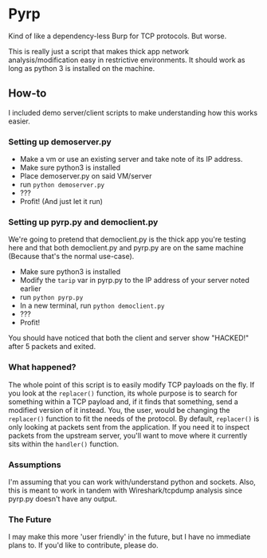 # Pyrp
Kind of like a dependency-less Burp for TCP protocols. But worse.

This is really just a script that makes thick app network analysis/modification easy in restrictive environments.  It should work as long as python 3 is installed on the machine.

## How-to
I included demo server/client scripts to make understanding how this works easier.

### Setting up demoserver.py
- Make a vm or use an existing server and take note of its IP address.
- Make sure python3 is installed
- Place demoserver.py on said VM/server
- run `python demoserver.py`
- ???
- Profit! (And just let it run)

### Setting up pyrp.py and democlient.py
We're going to pretend that democlient.py is the thick app you're testing here and that both democlient.py and pyrp.py are on the same machine (Because that's the normal use-case).

- Make sure python3 is installed
- Modify the `tarip` var in pyrp.py to the IP address of your server noted earlier
- run `python pyrp.py`
- In a new terminal, run `python democlient.py`
- ???
- Profit!

You should have noticed that both the client and server show "HACKED!" after 5 packets and exited.

### What happened?
The whole point of this script is to easily modify TCP payloads on the fly.  If you look at the `replacer()` function, its whole purpose is to search for something within a TCP payload and, if it finds that something, send a modified version of it instead.  You, the user, would be changing the `replacer()` function to fit the needs of the protocol.  By default, `replacer()` is only looking at packets sent from the application.  If you need it to inspect packets from the upstream server, you'll want to move where it currently sits within the `handler()` function.

### Assumptions
I'm assuming that you can work with/understand python and sockets. Also, this is meant to work in tandem with Wireshark/tcpdump analysis since pyrp.py doesn't have any output.

### The Future
I may make this more 'user friendly' in the future, but I have no immediate plans to.  If you'd like to contribute, please do.
